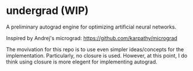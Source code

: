 # undergrad (WIP)
A preliminary autograd engine for optimizing artificial neural networks.

Inspired by Andrej's micrograd: https://github.com/karpathy/micrograd

The movivation for this repo is to use even simpler ideas/concepts for the implementation. Particularly, no closure is used. However, at this point, I do think using closure is more elegent for implementing autograd.
